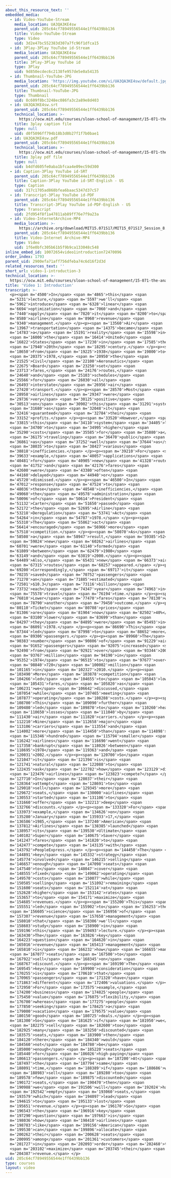 ```yaml
---
about_this_resource_text: ''
embedded_media:
  - id: Video-YouTube-Stream
    media_location: UA3QA3KE4sw
    parent_uid: 205c64cf78949556544e1ff6439bb136
    title: Video-YouTube-Stream
    type: Video
    uid: 3d2e47bc552383d307a7fc96f1dfca15
  - id: 3Play-3Play YouTube id-Stream
    media_location: UA3QA3KE4sw
    parent_uid: 205c64cf78949556544e1ff6439bb136
    title: 3Play-3Play YouTube id
    type: 3Play
    uid: 9d850ecdec6c2138fe957de5e0a54135
  - id: Thumbnail-YouTube-JPG
    media_location: 'https://img.youtube.com/vi/UA3QA3KE4sw/default.jpg'
    parent_uid: 205c64cf78949556544e1ff6439bb136
    title: Thumbnail-YouTube-JPG
    type: Thumbnail
    uid: 8c609f8bc3248ec086fa3c2a89e8d403
  - id: UA3QA3KE4sw.srt
    parent_uid: 205c64cf78949556544e1ff6439bb136
    technical_location: >-
      https://ocw.mit.edu/courses/sloan-school-of-management/15-071-the-analytics-edge-spring-2017/linear-optimization/airline-revenue-management-an-introduction-to-linear-optimization/video-1-introduction-3/UA3QA3KE4sw.srt
    title: 3play caption file
    type: null
    uid: d0f5096ff794b18b3d0b27f1f7b0bae1
  - id: UA3QA3KE4sw.pdf
    parent_uid: 205c64cf78949556544e1ff6439bb136
    technical_location: >-
      https://ocw.mit.edu/courses/sloan-school-of-management/15-071-the-analytics-edge-spring-2017/linear-optimization/airline-revenue-management-an-introduction-to-linear-optimization/video-1-introduction-3/UA3QA3KE4sw.pdf
    title: 3play pdf file
    type: null
    uid: b4dfd605fe0aba1bfcaa4e09ec59d300
  - id: Caption-3Play YouTube id-SRT
    parent_uid: 205c64cf78949556544e1ff6439bb136
    title: Caption-3Play YouTube id-SRT-English - US
    type: Caption
    uid: 317c1705ad868bfea6baac5347d37c57
  - id: Transcript-3Play YouTube id-PDF
    parent_uid: 205c64cf78949556544e1ff6439bb136
    title: Transcript-3Play YouTube id-PDF-English - US
    type: Transcript
    uid: 2fd954f8f1a47811ab89ff76e7f9a23a
  - id: Video-InternetArchive-MP4
    media_location: >-
      https://archive.org/download/MIT15.071S17/MIT15_071S17_Session_8.2.01_300k.mp4
    parent_uid: 205c64cf78949556544e1ff6439bb136
    title: Video-Internet Archive-MP4
    type: Video
    uid: 1f6e0bfc305b61b5f9b9ca133048c548
inline_embed_id: 10072654video1introduction72470096
order_index: 1793
parent_uid: 2900efa71aff756dfeba74c6d16f2d3d
related_resources_text: ''
short_url: video-1-introduction-3
technical_location: >-
  https://ocw.mit.edu/courses/sloan-school-of-management/15-071-the-analytics-edge-spring-2017/linear-optimization/airline-revenue-management-an-introduction-to-linear-optimization/video-1-introduction-3
title: 'Video 1: Introduction'
transcript: >-
  <p><span m='4500'>In</span> <span m='4865'>this</span> <span
  m='5231'>lecture,</span> <span m='5597'>we'll</span> <span
  m='5962'>introduce</span> <span m='6328'>linear</span> <span
  m='6694'>optimization</span> <span m='7060'>and</span> <span
  m='7440'>apply</span> <span m='7820'>it</span> <span m='8200'>to</span> <span
  m='8580'>airline</span> <span m='8960'>revenue</span> <span
  m='9340'>management.</span> </p><p><span m='13560'>Air</span> <span
  m='13967'>transportation</span> <span m='14375'>became</span> <span
  m='14783'>a</span> <span m='15191'>reality</span> <span m='15598'>in</span>
  <span m='16006'>the</span> <span m='16414'>United</span> <span
  m='16822'>States</span> <span m='17230'>in</span> <span m='17585'>the</span>
  <span m='17940'>20th</span> <span m='18295'>century.</span> </p><p><span
  m='18650'>From</span> <span m='19225'>1938</span> <span m='19800'>to</span>
  <span m='20375'>1978,</span> <span m='20950'>the</span> <span
  m='21525'>Civil</span> <span m='22100'>Aeronautics</span> <span
  m='22675'>Board</span> <span m='23250'>set</span> <span
  m='23713'>fares,</span> <span m='24176'>routes,</span> <span
  m='24640'>and</span> <span m='25103'>schedules</span> <span
  m='25566'>for</span> <span m='26030'>all</span> <span
  m='26493'>interstate</span> <span m='26956'>air</span> <span
  m='27420'>transport.</span> </p><p><span m='28570'>Most</span> <span
  m='28958'>airlines</span> <span m='29347'>were</span> <span
  m='29736'>very</span> <span m='30125'>positive</span> <span
  m='30513'>on</span> <span m='30902'>this</span> <span m='31291'>system,</span>
  <span m='31680'>as</span> <span m='32048'>it</span> <span
  m='32416'>guaranteed</span> <span m='32784'>their</span> <span
  m='33152'>profits.</span> </p><p><span m='33520'>However,</span> <span
  m='33815'>this</span> <span m='34110'>system</span> <span m='34405'>led</span>
  <span m='34700'>to</span> <span m='34995'>higher</span> <span
  m='35290'>costs</span> <span m='35585'>for</span> <span m='35880'>a</span>
  <span m='36175'>traveling</span> <span m='36470'>public</span> <span
  m='36861'>as</span> <span m='37252'>well</span> <span m='37644'>as</span>
  <span m='38035'>to</span> <span m='38427'>various</span> <span
  m='38818'>inefficiencies.</span> </p><p><span m='39210'>For</span> <span
  m='39633'>example,</span> <span m='40057'>applications</span> <span
  m='40481'>for</span> <span m='40905'>new</span> <span m='41328'>routes</span>
  <span m='41752'>and</span> <span m='42176'>fares</span> <span
  m='42600'>were</span> <span m='43380'>often</span> <span
  m='44160'>delayed</span> <span m='44940'>or</span> <span
  m='45720'>dismissed.</span> </p><p><span m='46500'>In</span> <span
  m='47012'>response</span> <span m='47524'>to</span> <span
  m='48036'>these</span> <span m='48548'>inefficiencies,</span> <span
  m='49060'>the</span> <span m='49578'>administration</span> <span
  m='50096'>of</span> <span m='50614'>President</span> <span
  m='51132'>Carter</span> <span m='51650'>passed</span> <span
  m='52172'>the</span> <span m='52695'>Airline</span> <span
  m='53218'>Deregulation</span> <span m='53741'>Act</span> <span
  m='54264'>in</span> <span m='54787'>1978.</span> </p><p><span
  m='55310'>The</span> <span m='55862'>act</span> <span
  m='56414'>encouraged</span> <span m='56966'>more</span> <span
  m='57518'>competition.</span> </p><p><span m='58070'>As</span> <span
  m='58508'>a</span> <span m='58947'>result,</span> <span m='59385'>52</span>
  <span m='59824'>new</span> <span m='60262'>airlines</span> <span
  m='60701'>were</span> <span m='61140'>formed</span> <span
  m='61809'>between</span> <span m='62479'>1980</span> <span
  m='63149'>and</span> <span m='63819'>2000.</span> </p><p><span
  m='64489'>Also,</span> <span m='65431'>new</span> <span m='66373'>air</span>
  <span m='67315'>routes</span> <span m='68257'>appeared.</span> </p><p><span
  m='69200'>Correspondingly,</span> <span m='69717'>it</span> <span
  m='70235'>saved</span> <span m='70752'>passengers</span> <span
  m='71270'>an</span> <span m='71885'>estimated</span> <span
  m='72501'>$10.3</span> <span m='73116'>billion</span> <span
  m='73732'>each</span> <span m='74347'>year</span> <span m='74963'>in</span>
  <span m='75578'>travel</span> <span m='76194'>time.</span> </p><p><span
  m='76810'>Lower</span> <span m='77470'>fares</span> <span m='78130'>was</span>
  <span m='78790'>another</span> <span m='79450'>outcome.</span> </p><p><span
  m='80110'>Ticket</span> <span m='80708'>prices</span> <span
  m='81306'>are</span> <span m='81904'>now</span> <span m='82502'>40%</span>
  <span m='83100'>lower</span> <span m='83699'>than</span> <span
  m='84297'>they</span> <span m='84895'>were</span> <span m='85493'>in</span>
  <span m='86091'>1978.</span> </p><p><span m='86690'>This</span> <span
  m='87344'>led</span> <span m='87998'>to</span> <span m='88652'>more</span>
  <span m='89306'>passengers.</span> </p><p><span m='89960'>The</span> <span
  m='90383'>number</span> <span m='90806'>of</span> <span m='91229'>air</span>
  <span m='91652'>passengers</span> <span m='92075'>increased</span> <span
  m='92498'>from</span> <span m='92921'>over</span> <span m='93344'>200</span>
  <span m='93767'>million</span> <span m='94190'>in</span> <span
  m='95352'>1974</span> <span m='96515'>to</span> <span m='97677'>over</span>
  <span m='98840'>720</span> <span m='100002'>million</span> <span
  m='101165'>in</span> <span m='102327'>2010.</span> </p><p><span
  m='103490'>More</span> <span m='103878'>competition</span> <span
  m='104266'>led</span> <span m='104655'>to</span> <span m='105043'>lower</span>
  <span m='105431'>fares,</span> <span m='105820'>as</span> <span
  m='106231'>we</span> <span m='106642'>discussed,</span> <span
  m='107054'>while</span> <span m='107465'>meeting</span> <span
  m='107877'>operating</span> <span m='108288'>costs.</span> </p><p><span
  m='108700'>This</span> <span m='109090'>further</span> <span
  m='109480'>led</span> <span m='109870'>to</span> <span m='110260'>heavy</span>
  <span m='110650'>losses</span> <span m='111040'>by</span> <span
  m='111430'>air</span> <span m='111820'>carriers.</span> </p><p><span
  m='112210'>Nine</span> <span m='112658'>major</span> <span
  m='113106'>carriers</span> <span m='113554'>and</span> <span
  m='114002'>more</span> <span m='114450'>than</span> <span m='114898'>a</span>
  <span m='115346'>hundred</span> <span m='115794'>smaller</span> <span
  m='116242'>airlines</span> <span m='116690'>went</span> <span
  m='117358'>bankrupt</span> <span m='118026'>between</span> <span
  m='118695'>1978</span> <span m='119363'>and</span> <span
  m='120031'>2002.</span> </p><p><span m='120700'>So</span> <span
  m='121047'>it</span> <span m='121394'>is</span> <span
  m='121741'>natural</span> <span m='122088'>to</span> <span
  m='122435'>ask</span> <span m='122782'>how</span> <span m='123129'>did</span>
  <span m='123476'>airlines</span> <span m='123823'>compete?</span> </p><p><span
  m='127710'>In</span> <span m='128037'>their</span> <span
  m='128364'>attempt</span> <span m='128691'>to</span> <span
  m='129018'>sell</span> <span m='129345'>more</span> <span
  m='129672'>seats,</span> <span m='130000'>airlines</span> <span
  m='130553'>started</span> <span m='131106'>to</span> <span
  m='131660'>offer</span> <span m='132213'>deep</span> <span
  m='132766'>discounts.</span> </p><p><span m='133320'>For</span> <span
  m='133973'>example,</span> <span m='134626'>on</span> <span
  m='135280'>January</span> <span m='135933'>17,</span> <span
  m='136586'>1985,</span> <span m='137240'>American</span> <span
  m='137812'>Airlines</span> <span m='138385'>launched</span> <span
  m='138957'>its</span> <span m='139530'>Ultimate</span> <span
  m='140102'>Super</span> <span m='140675'>Saver</span> <span
  m='141247'>fares</span> <span m='141820'>to</span> <span
  m='142477'>compete</span> <span m='143135'>with</span> <span
  m='143792'>PeopleExpress.</span> </p><p><span m='144450'>The</span> <span
  m='144891'>key</span> <span m='145332'>strategy</span> <span
  m='145774'>involved</span> <span m='146215'>selling</span> <span
  m='146657'>enough</span> <span m='147098'>seats</span> <span
  m='147540'>to</span> <span m='148047'>cover</span> <span
  m='148555'>fixed</span> <span m='149062'>operating</span> <span
  m='149570'>costs</span> <span m='150077'>while</span> <span
  m='150585'>selling</span> <span m='151092'>remaining</span> <span
  m='151600'>seats</span> <span m='152114'>at</span> <span
  m='152628'>higher</span> <span m='153142'>rates</span> <span
  m='153657'>to</span> <span m='154171'>maximize</span> <span
  m='154685'>revenues.</span> </p><p><span m='155200'>This</span> <span
  m='155551'>led</span> <span m='155902'>to</span> <span m='156253'>the</span>
  <span m='156605'>science</span> <span m='156956'>of</span> <span
  m='157307'>revenue</span> <span m='157658'>management</span> <span
  m='158010'>that</span> <span m='158306'>we'll</span> <span
  m='158603'>study</span> <span m='158900'>in</span> <span
  m='159196'>this</span> <span m='159493'>lecture.</span> </p><p><span
  m='163430'>The</span> <span m='163826'>key</span> <span
  m='164223'>question</span> <span m='164620'>in</span> <span
  m='165016'>revenue</span> <span m='165413'>management</span> <span
  m='165810'>is</span> <span m='166232'>how</span> <span m='166655'>many</span>
  <span m='167077'>seats</span> <span m='167500'>to</span> <span
  m='167922'>sell</span> <span m='168345'>on</span> <span
  m='168767'>discount.</span> </p><p><span m='169190'>The</span> <span
  m='169545'>key</span> <span m='169900'>consideration</span> <span
  m='170255'>is</span> <span m='170610'>that</span> <span
  m='170965'>passengers</span> <span m='171320'>have</span> <span
  m='171863'>different</span> <span m='172406'>valuations.</span> </p><p><span
  m='172950'>For</span> <span m='173575'>example,</span> <span
  m='174200'>business</span> <span m='174825'>people</span> <span
  m='175450'>value</span> <span m='176075'>flexibility,</span> <span
  m='176700'>whereas</span> <span m='177275'>people</span> <span
  m='177850'>seeking</span> <span m='178425'>a</span> <span
  m='179000'>vacation</span> <span m='179575'>value</span> <span
  m='180150'>good</span> <span m='180725'>deals.</span> </p><p><span
  m='181300'>So</span> <span m='181625'>if</span> <span m='181950'>we</span>
  <span m='182275'>sell</span> <span m='182600'>too</span> <span
  m='182925'>many</span> <span m='183250'>discounted</span> <span
  m='183575'>seats,</span> <span m='183900'>then</span> <span
  m='184120'>there</span> <span m='184340'>would</span> <span
  m='184560'>not</span> <span m='184780'>be</span> <span
  m='185000'>enough</span> <span m='185220'>seats</span> <span
  m='185440'>for</span> <span m='186026'>high-paying</span> <span
  m='186613'>passengers.</span> </p><p><span m='187200'>At</span> <span
  m='187497'>the</span> <span m='187794'>same</span> <span
  m='188091'>time,</span> <span m='188389'>if</span> <span m='188686'>we</span>
  <span m='188983'>sell</span> <span m='189280'>too</span> <span
  m='189578'>few</span> <span m='189875'>discounted</span> <span
  m='190172'>seats,</span> <span m='190470'>then</span> <span
  m='190988'>we</span> <span m='191506'>will</span> <span m='192024'>have</span>
  <span m='192542'>empty</span> <span m='193060'>seats,</span> <span
  m='193579'>which</span> <span m='194097'>lead</span> <span
  m='194615'>to</span> <span m='195133'>lost</span> <span
  m='195651'>revenue.</span> </p><p><span m='196170'>So</span> <span
  m='196543'>the</span> <span m='196916'>key</span> <span
  m='197290'>question</span> <span m='197663'>is</span> <span
  m='198036'>how</span> <span m='198410'>airlines</span> <span
  m='198783'>like</span> <span m='199156'>American</span> <span
  m='199530'>can</span> <span m='199896'>allocate</span> <span
  m='200262'>their</span> <span m='200628'>seats</span> <span
  m='200995'>among</span> <span m='201361'>customers</span> <span
  m='201727'>in</span> <span m='202093'>order</span> <span m='202460'>to</span>
  <span m='203102'>maximize</span> <span m='203745'>their</span> <span
  m='204387'>revenue.</span> </p>
uid: 205c64cf78949556544e1ff6439bb136
type: courses
layout: video
---
```

